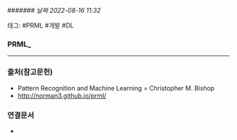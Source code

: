 ####### *날짜  2022-08-16 11:32*
 
태그: #PRML #개발 #DL

### PRML_
---




### 출처(참고문헌)
- Pattern Recognition and Machine Learning = Christopher M. Bishop
- http://norman3.github.io/prml/
### 연결문서
-  